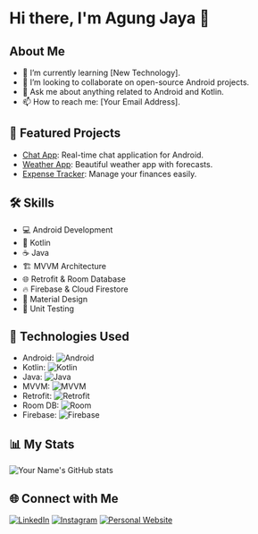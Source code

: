 # Hi there, I'm Agung Jaya 👋

## About Me
- 🌱 I’m currently learning [New Technology].
- 👯 I’m looking to collaborate on open-source Android projects.
- 💬 Ask me about anything related to Android and Kotlin.
- 📫 How to reach me: [Your Email Address].

## 🚀 Featured Projects
- [Chat App](https://github.com/Imdvlpr99/Chat-App): Real-time chat application for Android.
- [Weather App](https://github.com/Imdvlpr99/WeatherApp): Beautiful weather app with forecasts.
- [Expense Tracker](https://github.com/Imdvlpr99/ExpenseTracker): Manage your finances easily.

## 🛠️ Skills
- 💻 Android Development
- 🚀 Kotlin
- ☕ Java
- 🏗️ MVVM Architecture
- 🌐 Retrofit & Room Database
- 🔥 Firebase & Cloud Firestore
- 🎨 Material Design
- 🧪 Unit Testing

## 🚀 Technologies Used
- Android: ![Android](https://img.shields.io/badge/-Android-3DDC84?style=for-the-badge&logo=android&logoColor=white)
- Kotlin: ![Kotlin](https://img.shields.io/badge/-Kotlin-0095D5?style=for-the-badge&logo=kotlin&logoColor=white)
- Java: ![Java](https://img.shields.io/badge/-Java-007396?style=for-the-badge&logo=java&logoColor=white)
- MVVM: ![MVVM](https://img.shields.io/badge/-MVVM-7777DD?style=for-the-badge)
- Retrofit: ![Retrofit](https://img.shields.io/badge/-Retrofit-0089B6?style=for-the-badge&logo=square&logoColor=white)
- Room DB: ![Room](https://img.shields.io/badge/-Room_DB-2E8B57?style=for-the-badge)
- Firebase: ![Firebase](https://img.shields.io/badge/-Firebase-FFCA28?style=for-the-badge&logo=firebase&logoColor=black)

## 📊 My Stats
![Your Name's GitHub stats](https://github-readme-stats.vercel.app/api?username=yourusername&show_icons=true&theme=radical)

## 🌐 Connect with Me
[![LinkedIn](https://img.shields.io/badge/LinkedIn-0077B5?style=for-the-badge&logo=linkedin&logoColor=white)](https://www.linkedin.com/in/agung-jaya/)
[![Instagram](https://img.shields.io/badge/Instagram-E4405F?style=for-the-badge&logo=instagram&logoColor=white)](https://www.instagram.com/yuhu_saps/)
[![Personal Website](https://img.shields.io/badge/Website-2c3e50?style=for-the-badge&logo=wordpress&logoColor=white)](http://imdvlpr.my.id/)
